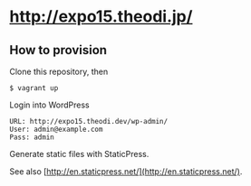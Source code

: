 # http://expo15.theodi.jp/

## How to provision

Clone this repository, then

```
$ vagrant up
```

Login into WordPress

```
URL: http://expo15.theodi.dev/wp-admin/
User: admin@example.com
Pass: admin
```

Generate static files with StaticPress.

See also [http://en.staticpress.net/](http://en.staticpress.net/).

